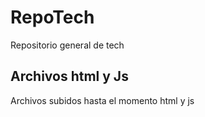 # RepoTech
Repositorio general de tech

## Archivos html y Js
Archivos subidos hasta el momento html y js
